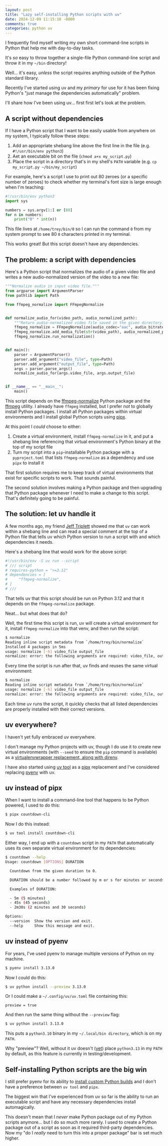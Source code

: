 ```yaml
---
layout: post
title: "Lazy self-installing Python scripts with uv"
date: 2024-12-09 11:15:10 -0800
comments: true
categories: python uv
---
```


I frequently find myself writing my own short command-line scripts in Python that help me with day-to-day tasks.

It's *so* easy to throw together a single-file Python command-line script and throw it in my `~/bin` directory!

Well... it's easy, *unless* the script requires anything outside of the Python standard library.

Recently I've started using uv and my *primary* for use for it has been fixing Python's "just manage the dependencies automatically" problem.

I'll share how I've been using uv... first first let's look at the problem.


## A script without dependencies

If I have a Python script that I want to be easily usable from anywhere on my system, I typically follow these steps:

1. Add an appropriate shebang line above the first line in the file (e.g. `#!/usr/bin/env python3`)
2. Aet an executable bit on the file (`chmod a+x my_script.py`)
3. Place the script in a directory that's in my shell's `PATH` variable (e.g. `cp my_script.py ~/bin/my_script`)

For example, here's a script I use to print out 80 zeroes (or a specific number of zeroes) to check whether my terminal's font size is large enough when I'm teaching:

```python
#!/usr/bin/env python3
import sys

numbers = sys.argv[1:] or [80]
for n in numbers:
    print("0" * int(n))
```

This file lives at `/home/trey/bin/0` so I can run the command `0` from my system prompt to see 80 `0` characters printed in my terminal.

This works great!
But this script doesn't have any dependencies.


## The problem: a script with dependencies

Here's a Python script that normalizes the audio of a given video file and writes a new audio-normalized version of the video to a new file:

```python
"""Normalize audio in input video file."""
from argparse import ArgumentParser
from pathlib import Path

from ffmpeg_normalize import FFmpegNormalize


def normalize_audio_for(video_path, audio_normalized_path):
    """Return audio-normalized video file saved in the given directory."""
    ffmpeg_normalize = FFmpegNormalize(audio_codec="aac", audio_bitrate="192k", target_level=-17)
    ffmpeg_normalize.add_media_file(str(video_path), audio_normalized_path)
    ffmpeg_normalize.run_normalization()


def main():
    parser = ArgumentParser()
    parser.add_argument("video_file", type=Path)
    parser.add_argument("output_file", type=Path)
    args = parser.parse_args()
    normalize_audio_for(args.video_file, args.output_file)


if __name__ == "__main__":
    main()
```

This script depends on the [ffmpeg-normalize][] Python package and the [ffmpeg][] utility.
I already have `ffmpeg` installed, but I prefer *not* to globally install Python packages.
I install all Python packages within virtual environments and I install global Python scripts using [pipx][].

At this point I *could* choose to either:

1. Create a virtual environment, install `ffmpeg-normalize` in it, and put a shebang line referencing that virtual environment's Python binary at the top of my script file
2. Turn my script into a `pip`-installable Python package with a `pyproject.toml` that lists `ffmpeg-normalize` as a dependency and use `pipx` to install it

That first solution requires me to keep track of virtual environments that exist for specific scripts to work.
That sounds painful.

The second solution involves making a Python package and then upgrading that Python package whenever I need to make a change to this script.
That's definitely going to be painful.


## The solution: let uv handle it

A few months ago, my friend [Jeff Triplett](https://micro.webology.dev) showed me that `uv` can work within a shebang line and can read a special comment at the top of a Python file that tells uv which Python version to run a script with and which dependencies it needs.

Here's a shebang line that would work for the above script:

```python
#!/usr/bin/env -S uv run --script
# /// script
# requires-python = ">=3.12"
# dependencies = [
#     "ffmpeg-normalize",
# ]
# ///
```

That tells uv that this script should be run on Python 3.12 and that it depends on the `ffmpeg-normalize` package.

Neat... but what does that do?

Well, the first time this script is run, uv will create a virtual environment for it, install `ffmpeg-normalize` into that venv, and then run the script:

```bash
$ normalize
Reading inline script metadata from `/home/trey/bin/normalize`
Installed 4 packages in 5ms
usage: normalize [-h] video_file output_file
normalize: error: the following arguments are required: video_file, output_file
```

Every time the script is run after that, uv finds and reuses the same virtual environment:

```bash
$ normalize
Reading inline script metadata from `/home/trey/bin/normalize`
usage: normalize [-h] video_file output_file
normalize: error: the following arguments are required: video_file, output_file
```

Each time uv runs the script, it quickly checks that all listed dependencies are properly installed with their correct versions.


## uv everywhere?

I haven't yet fully embraced uv everywhere.

I don't manage my Python projects with uv, though I do use it to create new virtual environments (with `--seed` to ensure the `pip` command is available) as a [virtualenvwrapper replacement, along with direnv](https://treyhunner.com/2024/10/switching-from-virtualenvwrapper-to-direnv-starship-and-uv/).

I have also started using [uv tool][] as a [pipx][] replacement and I've considered replacing [pyenv][] with uv.


## uv instead of pipx

When I want to install a command-line tool that happens to be Python powered, I used to do this:

```bash
$ pipx countdown-cli
```

Now I do this instead:

```bash
$ uv tool install countdown-cli
```

Either way, I end up with a `countdown` script in my `PATH` that automatically uses its own separate virtual environment for its dependencies:

```bash
$ countdown --help
Usage: countdown [OPTIONS] DURATION

  Countdown from the given duration to 0.

  DURATION should be a number followed by m or s for minutes or seconds.

  Examples of DURATION:

  - 5m (5 minutes)
  - 45s (45 seconds)
  - 2m30s (2 minutes and 30 seconds)

Options:
  --version  Show the version and exit.
  --help     Show this message and exit.
```


## uv instead of pyenv

For years, I've used pyenv to manage multiple versions of Python on my machine.

```bash
$ pyenv install 3.13.0
```

Now I could do this:

```bash
$ uv python install --preview 3.13.0
```

Or I could make a `~/.config/uv/uv.toml` file containing this:

```
preview = true
```

And then run the same thing without the `--preview` flag:

```bash
$ uv python install 3.13.0
```

This puts a `python3.10` binary in my `~/.local/bin directory`, which is on my `PATH`.

Why "preview"?
Well, without it uv doesn't ([yet](https://github.com/astral-sh/uv/issues/6265#issuecomment-2461107903)) place `python3.13` in my `PATH` by default, as this feature is currently in testing/development.


## Self-installing Python scripts are the big win

I still prefer pyenv for its ability to [install custom Python builds](https://treyhunner.com/2024/05/installing-a-custom-python-build-with-pyenv/) and I don't have a preference between `uv tool` and `pipx`.

The biggest win that I've experienced from uv so far is the ability to run an executable script and have any necessary dependencies install automagically.

This doesn't mean that I *never* make Python package out of my Python scripts anymore... but I do so much more rarely.
I used to create a Python package out of a script as soon as it required third-party dependencies.
Now my "do I *really* need to turn this into a proper package" bar is set much higher.


[uv tool]: https://docs.astral.sh/uv/concepts/tools/
[pipx]: https://pipx.pypa.io
[pyenv]: https://pipx.pypa.io/stable/
[ffmpeg]: https://ffmpeg.org
[ffmpeg-normalize]: https://github.com/slhck/ffmpeg-normalize
